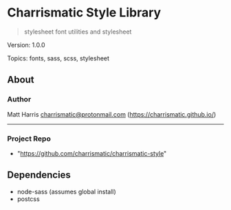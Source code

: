 
# Charrismatic Style Library

> stylesheet font utilities and stylesheet

Version: 1.0.0

Topics: fonts, sass, scss, stylesheet


## About



### Author

Matt Harris <charrismatic@protonmail.com> (https://charrismatic.github.io/)

---

### Project Repo

-  "https://github.com/charrismatic/charrismatic-style"

## Dependencies

- node-sass (assumes global install)
- postcss
